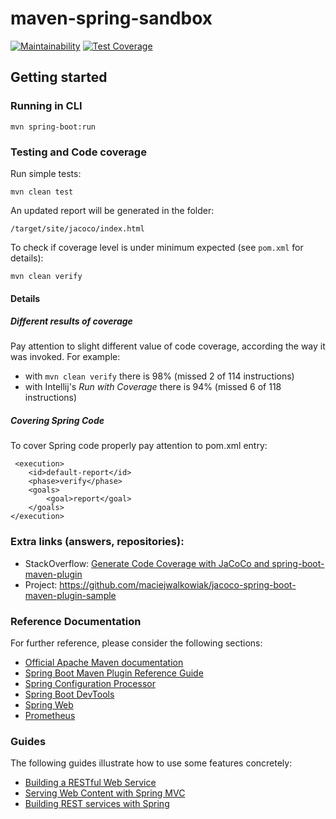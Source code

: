 # maven-spring-sandbox
[![Maintainability](https://api.codeclimate.com/v1/badges/d4226370f71e129e187d/maintainability)](https://codeclimate.com/github/filiagees/maven-spring-sandbox/maintainability)
[![Test Coverage](https://api.codeclimate.com/v1/badges/d4226370f71e129e187d/test_coverage)](https://codeclimate.com/github/filiagees/maven-spring-sandbox/test_coverage)

## Getting started
### Running in CLI
`mvn spring-boot:run`

### Testing and Code coverage
Run simple tests:

`mvn clean test`

An updated report will be generated in the folder: 

`/target/site/jacoco/index.html`

To check if coverage level is under minimum expected (see `pom.xml` for details):

`mvn clean verify`

#### Details
##### Different results of coverage
Pay attention to slight different value of code coverage, according the way it was invoked.
For example:
* with `mvn clean verify` there is 98% (missed 2 of 114 instructions)
* with Intellij's *Run with Coverage* there is 94% (missed 6 of 118 instructions) 

##### Covering Spring Code
To cover Spring code properly pay attention to pom.xml entry:

     <execution>
        <id>default-report</id>
        <phase>verify</phase>
        <goals>
            <goal>report</goal>
        </goals>
    </execution>

### Extra links (answers, repositories):
* StackOverflow: [Generate Code Coverage with JaCoCo and spring-boot-maven-plugin](https://stackoverflow.com/a/60040545/7362660)
* Project: https://github.com/maciejwalkowiak/jacoco-spring-boot-maven-plugin-sample

### Reference Documentation
For further reference, please consider the following sections:

* [Official Apache Maven documentation](https://maven.apache.org/guides/index.html)
* [Spring Boot Maven Plugin Reference Guide](https://docs.spring.io/spring-boot/docs/2.2.7.RELEASE/maven-plugin/)
* [Spring Configuration Processor](https://docs.spring.io/spring-boot/docs/2.2.7.RELEASE/reference/htmlsingle/#configuration-metadata-annotation-processor)
* [Spring Boot DevTools](https://docs.spring.io/spring-boot/docs/2.2.7.RELEASE/reference/htmlsingle/#using-boot-devtools)
* [Spring Web](https://docs.spring.io/spring-boot/docs/2.2.7.RELEASE/reference/htmlsingle/#boot-features-developing-web-applications)
* [Prometheus](https://docs.spring.io/spring-boot/docs/2.2.7.RELEASE/reference/html/production-ready-features.html#production-ready-metrics-export-prometheus)

### Guides
The following guides illustrate how to use some features concretely:

* [Building a RESTful Web Service](https://spring.io/guides/gs/rest-service/)
* [Serving Web Content with Spring MVC](https://spring.io/guides/gs/serving-web-content/)
* [Building REST services with Spring](https://spring.io/guides/tutorials/bookmarks/)

